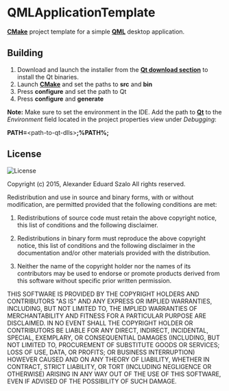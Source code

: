 QMLApplicationTemplate
===

**[CMake](https://cmake.org)** project template for a simple **[QML](http://doc.qt.io/qt-5/qtqml-index.html)** desktop application.

## Building
1. Download and launch the installer from the **[Qt download section](https://www.qt.io/download/)** to install the Qt binaries.
2. Launch **[CMake](https://cmake.org)** and set the paths to **src** and **bin**
3. Press **configure** and set the path to Qt
4. Press **configure** and **generate**

**Note:** Make sure to set the environment in the IDE. Add the path to **[Qt](http://www.qt.io)** to the *Environment* field located in the project properties view under *Debugging*:

**PATH=**\<path-to-qt-dlls\>**;%PATH%;**


## License
![License](https://img.shields.io/badge/license-BSD--3--Clause-blue.svg)

Copyright (c) 2015, Alexander Eduard Szalo
All rights reserved.

Redistribution and use in source and binary forms, with or without modification, are permitted provided that the following conditions are met:

1. Redistributions of source code must retain the above copyright notice, this list of conditions and the following disclaimer.

2. Redistributions in binary form must reproduce the above copyright notice, this list of conditions and the following disclaimer in the documentation and/or other materials provided with the distribution.

3. Neither the name of the copyright holder nor the names of its contributors may be used to endorse or promote products derived from this software without specific prior written permission.

THIS SOFTWARE IS PROVIDED BY THE COPYRIGHT HOLDERS AND CONTRIBUTORS "AS IS" AND ANY EXPRESS OR IMPLIED WARRANTIES, INCLUDING, BUT NOT LIMITED TO, THE IMPLIED WARRANTIES OF MERCHANTABILITY AND FITNESS FOR A PARTICULAR PURPOSE ARE DISCLAIMED. IN NO EVENT SHALL THE COPYRIGHT HOLDER OR CONTRIBUTORS BE LIABLE FOR ANY DIRECT, INDIRECT, INCIDENTAL, SPECIAL, EXEMPLARY, OR CONSEQUENTIAL DAMAGES (INCLUDING, BUT NOT LIMITED TO, PROCUREMENT OF SUBSTITUTE GOODS OR SERVICES; LOSS OF USE, DATA, OR PROFITS; OR BUSINESS INTERRUPTION) HOWEVER CAUSED AND ON ANY THEORY OF LIABILITY, WHETHER IN CONTRACT, STRICT LIABILITY, OR TORT (INCLUDING NEGLIGENCE OR OTHERWISE) ARISING IN ANY WAY OUT OF THE USE OF THIS SOFTWARE, EVEN IF ADVISED OF THE POSSIBILITY OF SUCH DAMAGE.


